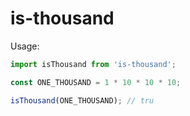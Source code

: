 # is-thousand

Usage:

```js
import isThousand from 'is-thousand';

const ONE_THOUSAND = 1 * 10 * 10 * 10;

isThousand(ONE_THOUSAND); // tru
```
